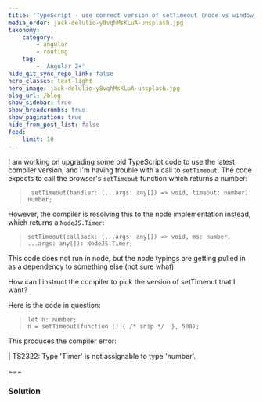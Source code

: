 ```yaml
---
title: 'TypeScript - use correct version of setTimeout (node vs window)'
media_order: jack-delulio-y8vqhMsKLuA-unsplash.jpg
taxonomy:
    category:
        - angular
        - routing
    tag:
        - 'Angular 2+'
hide_git_sync_repo_link: false
hero_classes: text-light
hero_image: jack-delulio-y8vqhMsKLuA-unsplash.jpg
blog_url: /blog
show_sidebar: true
show_breadcrumbs: true
show_pagination: true
hide_from_post_list: false
feed:
    limit: 10
---
```


I am working on upgrading some old TypeScript code to use the latest compiler version, and I'm having trouble with a call to `setTimeout`. The code expects to call the browser's `setTimeout` function which returns a number:

>      setTimeout(handler: (...args: any[]) => void, timeout: number): number;

However, the compiler is resolving this to the node implementation instead, which returns a `NodeJS.Timer`:

 >     setTimeout(callback: (...args: any[]) => void, ms: number, ...args: any[]): NodeJS.Timer;

This code does not run in node, but the node typings are getting pulled in as a dependency to something else (not sure what).

How can I instruct the compiler to pick the version of setTimeout that I want?

Here is the code in question:

>     let n: number;
>     n = setTimeout(function () { /* snip */  }, 500);

This produces the compiler error:

| TS2322: Type 'Timer' is not assignable to type 'number'.

===

### Solution